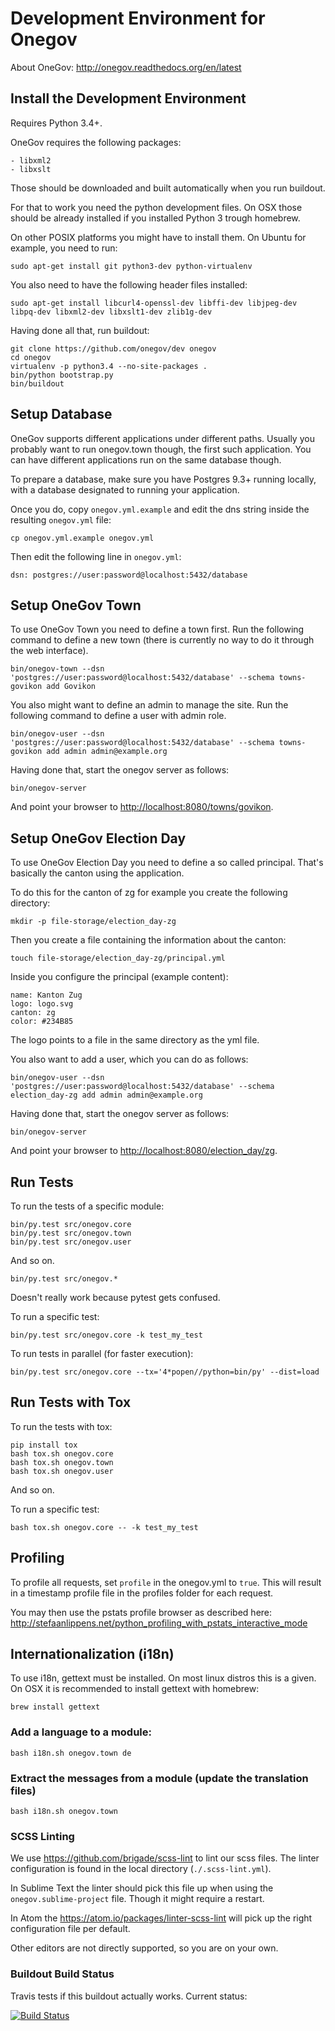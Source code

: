 # Development Environment for Onegov

About OneGov: http://onegov.readthedocs.org/en/latest

## Install the Development Environment

Requires Python 3.4+.

OneGov requires the following packages:

    - libxml2
    - libxslt

Those should be downloaded and built automatically when you run buildout.

For that to work you need the python development files. On OSX those should
be already installed if you installed Python 3 trough homebrew.

On other POSIX platforms you might have to install them. On Ubuntu for example,
you need to run:

    sudo apt-get install git python3-dev python-virtualenv

You also need to have the following header files installed:

    sudo apt-get install libcurl4-openssl-dev libffi-dev libjpeg-dev libpq-dev libxml2-dev libxslt1-dev zlib1g-dev

Having done all that, run buildout:

    git clone https://github.com/onegov/dev onegov
    cd onegov
    virtualenv -p python3.4 --no-site-packages .
    bin/python bootstrap.py
    bin/buildout

## Setup Database

OneGov supports different applications under different paths. Usually you
probably want to run onegov.town though, the first such application. You can
have different applications run on the same database though.

To prepare a database, make sure you have Postgres 9.3+ running locally,
with a database designated to running your application.

Once you do, copy `onegov.yml.example` and edit the dns string inside
the resulting `onegov.yml` file:

    cp onegov.yml.example onegov.yml

Then edit the following line in `onegov.yml`:

    dsn: postgres://user:password@localhost:5432/database

## Setup OneGov Town

To use OneGov Town you need to define a town first. Run the
following command to define a new town (there is currently no way to do it
through the web interface).

    bin/onegov-town --dsn 'postgres://user:password@localhost:5432/database' --schema towns-govikon add Govikon

You also might want to define an admin to manage the site. Run the following
command to define a user with admin role.

    bin/onegov-user --dsn 'postgres://user:password@localhost:5432/database' --schema towns-govikon add admin admin@example.org

Having done that, start the onegov server as follows:

    bin/onegov-server

And point your browser to
[http://localhost:8080/towns/govikon](http://localhost:8080/towns/govikon).

## Setup OneGov Election Day

To use OneGov Election Day you need to define a so called principal. That's
basically the canton using the application.

To do this for the canton of zg for example you create the following directory:

    mkdir -p file-storage/election_day-zg

Then you create a file containing the information about the canton:

    touch file-storage/election_day-zg/principal.yml

Inside you configure the principal (example content):

    name: Kanton Zug
    logo: logo.svg
    canton: zg
    color: #234B85

The logo points to a file in the same directory as the yml file.

You also want to add a user, which you can do as follows:

    bin/onegov-user --dsn 'postgres://user:password@localhost:5432/database' --schema election_day-zg add admin admin@example.org

Having done that, start the onegov server as follows:

    bin/onegov-server

And point your browser to
[http://localhost:8080/election_day/zg](http://localhost:8080/election_day/zg).

## Run Tests

To run the tests of a specific module:

    bin/py.test src/onegov.core
    bin/py.test src/onegov.town
    bin/py.test src/onegov.user

And so on.

    bin/py.test src/onegov.*

Doesn't really work because pytest gets confused.

To run a specific test:

    bin/py.test src/onegov.core -k test_my_test

To run tests in parallel (for faster execution):

    bin/py.test src/onegov.core --tx='4*popen//python=bin/py' --dist=load

## Run Tests with Tox

To run the tests with tox:

    pip install tox
    bash tox.sh onegov.core
    bash tox.sh onegov.town
    bash tox.sh onegov.user

And so on.

To run a specific test:

    bash tox.sh onegov.core -- -k test_my_test

## Profiling

To profile all requests, set `profile` in the onegov.yml to `true`. This will
result in a timestamp profile file in the profiles folder for each request.

You may then use the pstats profile browser as described here:
http://stefaanlippens.net/python_profiling_with_pstats_interactive_mode

## Internationalization (i18n)

To use i18n, gettext must be installed. On most linux distros this is a given.
On OSX it is recommended to install gettext with homebrew:

    brew install gettext

### Add a language to a module:

    bash i18n.sh onegov.town de

### Extract the messages from a module (update the translation files)

    bash i18n.sh onegov.town

### SCSS Linting

We use https://github.com/brigade/scss-lint to lint our scss files. The linter
configuration is found in the local directory (`./.scss-lint.yml`).

In Sublime Text the linter should pick this file up when using the
`onegov.sublime-project` file. Though it might require a restart.

In Atom the https://atom.io/packages/linter-scss-lint will pick up the right
configuration file per default.

Other editors are not directly supported, so you are on your own.

### Buildout Build Status

Travis tests if this buildout actually works. Current status:

[![Build Status](https://travis-ci.org/OneGov/dev.svg?branch=master)](https://travis-ci.org/OneGov/dev)
